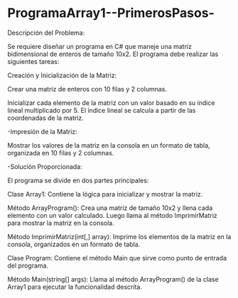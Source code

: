 # ProgramaArray1--PrimerosPasos-

Descripción del Problema:

Se requiere diseñar un programa en C# que maneje una matriz bidimensional de enteros de tamaño 10x2. El programa debe realizar las siguientes tareas:

Creación y Inicialización de la Matriz:

Crear una matriz de enteros con 10 filas y 2 columnas.

Inicializar cada elemento de la matriz con un valor basado en su índice lineal multiplicado por 5. El índice lineal se calcula a partir de las coordenadas de la matriz.


-Impresión de la Matriz:

Mostrar los valores de la matriz en la consola en un formato de tabla, organizada en 10 filas y 2 columnas.


-Solución Proporcionada:

El programa se divide en dos partes principales:

Clase Array1: Contiene la lógica para inicializar y mostrar la matriz.

Método ArrayProgram(): Crea una matriz de tamaño 10x2 y llena cada elemento con un valor calculado. Luego llama al método ImprimirMatriz para mostrar la matriz en la consola.

Método ImprimirMatriz(int[,] array): Imprime los elementos de la matriz en la consola, organizados en un formato de tabla.

Clase Program: Contiene el método Main que sirve como punto de entrada del programa.

Método Main(string[] args): Llama al método ArrayProgram() de la clase Array1 para ejecutar la funcionalidad descrita.
